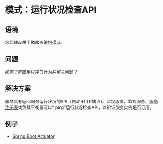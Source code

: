 # 模式：运行状况检查API

## 语境

您已经应用了微服务[架构模式](https://microservices.io/patterns/cn/microservices.html)。

## 问题

如何了解应用程序的行为并解决问题？

## 解决方案

服务具有返回服务运行状况的API（例如HTTP端点）。监视服务，监视服务，[服务注册表](https://microservices.io/patterns/cn/service-registry.html)或负载平衡器可以“ ping”运行状况检查API，以验证服务实例是否可用。

## 例子

- [Spring Boot Actuator](http://docs.spring.io/spring-boot/docs/current/reference/html/production-ready-endpoints.html)